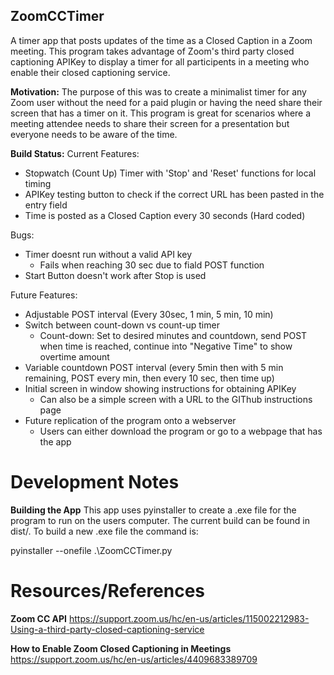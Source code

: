 ## ZoomCCTimer

A timer app that posts updates of the time as a Closed Caption in a Zoom meeting. This program takes advantage of Zoom's third party closed captioning APIKey to display a timer for all participents in a meeting who enable their closed captioning service.

**Motivation:**
The purpose of this was to create a minimalist timer for any Zoom user without the need for a paid plugin or having the need share their screen that has a timer on it. This program is great for scenarios where a meeting attendee needs to share their screen for a presentation but everyone needs to be aware of the time.

**Build Status:**
Current Features:
- Stopwatch (Count Up) Timer with 'Stop' and 'Reset' functions for local timing
- APIKey testing button to check if the correct URL has been pasted in the entry field
- Time is posted as a Closed Caption every 30 seconds (Hard coded)

Bugs: 
- Timer doesnt run without a valid API key
  - Fails when reaching 30 sec due to fiald POST function
- Start Button doesn't work after Stop is used
  
Future Features:
- Adjustable POST interval (Every 30sec, 1 min, 5 min, 10 min)
- Switch between count-down vs count-up timer
  - Count-down: Set to desired minutes and countdown, send POST when time is reached, continue into "Negative Time" to show overtime amount
- Variable countdown POST interval (every 5min then with 5 min remaining, POST every min, then every 10 sec, then time up)
- Initial screen in window showing instructions for obtaining APIKey 
  - Can also be a simple screen with a URL to the GIThub instructions page
- Future replication of the program onto a webserver
  - Users can either download the program or go to a webpage that has the app

# Development Notes

**Building the App**
This app uses pyinstaller to create a .exe file for the program to run on the users computer. The current build can be found in dist/. To build a new .exe file the command is:

pyinstaller --onefile .\ZoomCCTimer.py


# Resources/References
**Zoom CC API**
https://support.zoom.us/hc/en-us/articles/115002212983-Using-a-third-party-closed-captioning-service

**How to Enable Zoom Closed Captioning in Meetings**
https://support.zoom.us/hc/en-us/articles/4409683389709
